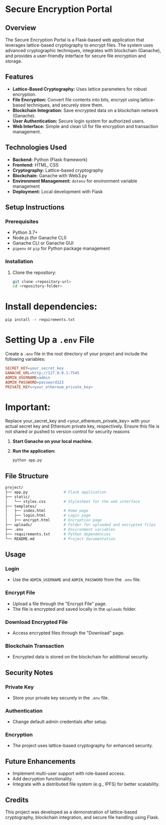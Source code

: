 # Secure Encryption Portal

## Overview
The Secure Encryption Portal is a Flask-based web application that leverages lattice-based cryptography to encrypt files. The system uses advanced cryptographic techniques, integrates with blockchain (Ganache), and provides a user-friendly interface for secure file encryption and storage.

## Features
- **Lattice-Based Cryptography:** Uses lattice parameters for robust encryption.
- **File Encryption:** Convert file contents into bits, encrypt using lattice-based techniques, and securely store them.
- **Blockchain Integration:** Save encrypted data on a blockchain network (Ganache).
- **User Authentication:** Secure login system for authorized users.
- **Web Interface:** Simple and clean UI for file encryption and transaction management.

## Technologies Used
- **Backend:** Python (Flask framework)
- **Frontend:** HTML, CSS
- **Cryptography:** Lattice-based cryptography
- **Blockchain:** Ganache with Web3.py
- **Environment Management:** `dotenv` for environment variable management
- **Deployment:** Local development with Flask

## Setup Instructions
### Prerequisites
- Python 3.7+
- Node.js (for Ganache CLI)
- Ganache CLI or Ganache GUI
- `pipenv` or `pip` for Python package management

### Installation
1. Clone the repository:
   ```bash
   git clone <repository-url>
   cd <repository-folder>

# Install dependencies:

```bash
pip install -r requirements.txt

```
# Setting Up a `.env` File

Create a `.env` file in the root directory of your project and include the following variables:

```makefile
SECRET_KEY=your_secret_key
GANACHE_URL=http://127.0.0.1:7545
ADMIN_USERNAME=admin
ADMIN_PASSWORD=password123
PRIVATE_KEY=<your_ethereum_private_key>
```

# Important:

Replace your_secret_key and <your_ethereum_private_key> with your actual secret key and Ethereum private key, respectively. Ensure this file is not shared or pushed to version control for security reasons

1. **Start Ganache on your local machine.**

2. **Run the application:**

   ```bash
   python app.py
   ```

## File Structure

```bash
project/
├── app.py                # Flask application
├── static/
│   └── styles.css        # Stylesheet for the web interface
├── templates/
│   ├── index.html        # Home page
│   ├── login.html        # Login page
│   ├── encrypt.html      # Encryption page
├── uploads/              # Folder for uploaded and encrypted files
├── .env                  # Environment variables
├── requirements.txt      # Python dependencies
└── README.md             # Project documentation
```

## Usage

### Login
- Use the `ADMIN_USERNAME` and `ADMIN_PASSWORD` from the `.env` file.

### Encrypt File
- Upload a file through the "Encrypt File" page.
- The file is encrypted and saved locally in the `uploads` folder.

### Download Encrypted File
- Access encrypted files through the "Download" page.

### Blockchain Transaction
- Encrypted data is stored on the blockchain for additional security.

## Security Notes

### Private Key
- Store your private key securely in the `.env` file.

### Authentication
- Change default admin credentials after setup.

### Encryption
- The project uses lattice-based cryptography for enhanced security.

## Future Enhancements

- Implement multi-user support with role-based access.
- Add decryption functionality.
- Integrate with a distributed file system (e.g., IPFS) for better scalability.

## Credits

This project was developed as a demonstration of lattice-based cryptography, blockchain integration, and secure file handling using Flask.
